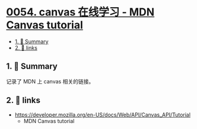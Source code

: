 # [0054. canvas 在线学习 - MDN Canvas tutorial](https://github.com/Tdahuyou/canvas/tree/main/0054.%20canvas%20%E5%9C%A8%E7%BA%BF%E5%AD%A6%E4%B9%A0%20-%20MDN%20Canvas%20tutorial)


<!-- region:toc -->
- [1. 📝 Summary](#1--summary)
- [2. 🔗 links](#2--links)
<!-- endregion:toc -->

## 1. 📝 Summary

记录了 MDN 上 canvas 相关的链接。

## 2. 🔗 links

- https://developer.mozilla.org/en-US/docs/Web/API/Canvas_API/Tutorial
  - MDN Canvas tutorial

